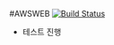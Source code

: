 #AWSWEB [![Build Status](https://travis-ci.org/nalaolla/awsweb.svg?branch=master)](https://travis-ci.org/nalaolla/awsweb)


* 테스트 진행